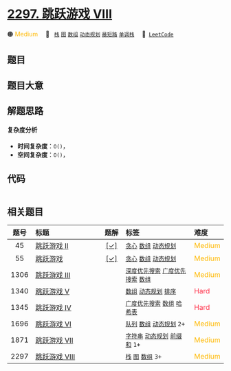 # [2297. 跳跃游戏 VIII](https://leetcode.com/problems/jump-game-viii)

🟠 <font color=#ffb800>Medium</font>&emsp; 🔖&ensp; [`栈`](/outline/tag/stack.md) [`图`](/outline/tag/graph.md) [`数组`](/outline/tag/array.md) [`动态规划`](/outline/tag/dynamic-programming.md) [`最短路`](/outline/tag/shortest-path.md) [`单调栈`](/outline/tag/monotonic-stack.md)&emsp; 🔗&ensp;[`LeetCode`](https://leetcode.com/problems/jump-game-viii)

## 题目




## 题目大意




## 解题思路

#### 复杂度分析

- **时间复杂度**：`O()`，
- **空间复杂度**：`O()`，

## 代码

```javascript

```

## 相关题目

<!-- prettier-ignore -->
| 题号 | 标题 | 题解 | 标签 | 难度 |
| :------: | :------ | :------: | :------ | :------ |
| 45 | [跳跃游戏 II](https://leetcode.com/problems/jump-game-ii) | [[✓]](/problem/0045) |  [`贪心`](/outline/tag/greedy.md) [`数组`](/outline/tag/array.md) [`动态规划`](/outline/tag/dynamic-programming.md) | <font color=#ffb800>Medium</font> |
| 55 | [跳跃游戏](https://leetcode.com/problems/jump-game) | [[✓]](/problem/0055) |  [`贪心`](/outline/tag/greedy.md) [`数组`](/outline/tag/array.md) [`动态规划`](/outline/tag/dynamic-programming.md) | <font color=#ffb800>Medium</font> |
| 1306 | [跳跃游戏 III](https://leetcode.com/problems/jump-game-iii) |  |  [`深度优先搜索`](/outline/tag/depth-first-search.md) [`广度优先搜索`](/outline/tag/breadth-first-search.md) [`数组`](/outline/tag/array.md) | <font color=#ffb800>Medium</font> |
| 1340 | [跳跃游戏 V](https://leetcode.com/problems/jump-game-v) |  |  [`数组`](/outline/tag/array.md) [`动态规划`](/outline/tag/dynamic-programming.md) [`排序`](/outline/tag/sorting.md) | <font color=#ff334b>Hard</font> |
| 1345 | [跳跃游戏 IV](https://leetcode.com/problems/jump-game-iv) |  |  [`广度优先搜索`](/outline/tag/breadth-first-search.md) [`数组`](/outline/tag/array.md) [`哈希表`](/outline/tag/hash-table.md) | <font color=#ff334b>Hard</font> |
| 1696 | [跳跃游戏 VI](https://leetcode.com/problems/jump-game-vi) |  |  [`队列`](/outline/tag/queue.md) [`数组`](/outline/tag/array.md) [`动态规划`](/outline/tag/dynamic-programming.md) `2+` | <font color=#ffb800>Medium</font> |
| 1871 | [跳跃游戏 VII](https://leetcode.com/problems/jump-game-vii) |  |  [`字符串`](/outline/tag/string.md) [`动态规划`](/outline/tag/dynamic-programming.md) [`前缀和`](/outline/tag/prefix-sum.md) `1+` | <font color=#ffb800>Medium</font> |
| 2297 | [跳跃游戏 VIII](https://leetcode.com/problems/jump-game-viii) |  |  [`栈`](/outline/tag/stack.md) [`图`](/outline/tag/graph.md) [`数组`](/outline/tag/array.md) `3+` | <font color=#ffb800>Medium</font> |

<style>
.blue {
    background-color: #096dd9;
    padding: 0.25rem 0.5rem;
    margin: 0;
    font-size: 0.85em;
    border-radius: 3px;
    color: white;
    font-weight: 500;
}
table th:first-of-type { width: 10%; }
table th:nth-of-type(2) { width: 35%; }
table th:nth-of-type(3) { width: 10%; }
table th:nth-of-type(4) { width: 35%; }
table th:nth-of-type(5) { width: 10%; }
</style>
